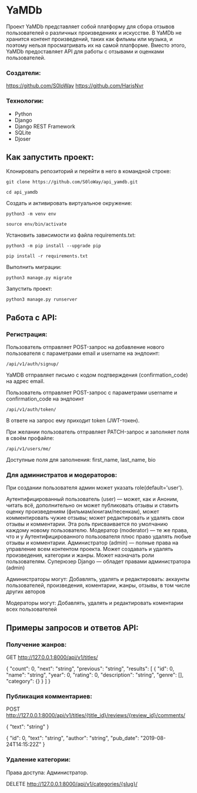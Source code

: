 # YaMDb

Проект YaMDb представляет собой платформу для сбора отзывов пользователей о различных произведениях и искусстве. В YaMDb не хранится контент произведений, таких как фильмы или музыка, и поэтому нельзя просматривать их на самой платформе. Вместо этого, YaMDb предоставляет API для работы с отзывами и оценками пользователей.

### Создатели:

https://github.com/S0loWay
https://github.com/HarisNvr

### Технологии: 
 
- Python
- Django
- Django REST Framework 
- SQLite
- Djoser

## Как запустить проект:

Клонировать репозиторий и перейти в него в командной строке:

```
git clone https://github.com/S0loWay/api_yamdb.git
```

```
cd api_yamdb
```

Cоздать и активировать виртуальное окружение:

```
python3 -m venv env
```

```
source env/bin/activate
```

Установить зависимости из файла requirements.txt:

```
python3 -m pip install --upgrade pip
```

```
pip install -r requirements.txt
```

Выполнить миграции:

```
python3 manage.py migrate
```

Запустить проект:

```
python3 manage.py runserver
```

## Работа с API:

### Регистрация:

Пользователь отправляет POST-запрос на добавление нового пользователя с параметрами email и username на эндпоинт:

```
/api/v1/auth/signup/
```

YaMDB отправляет письмо с кодом подтверждения (confirmation_code) на адрес email.

Пользователь отправляет POST-запрос с параметрами username и confirmation_code на эндпоинт

```
/api/v1/auth/token/
```

В ответе на запрос ему приходит token (JWT-токен).


При желании пользователь отправляет PATCH-запрос и заполняет поля в своём профайле:

```
/api/v1/users/me/
```

Доступные поля для заполнения: first_name, last_name, bio

### Для администратов и модераторов:

При создании пользователя админ может указать role(default='user').

Аутентифицированный пользователь (user) — может, как и Аноним, читать всё, дополнительно он может публиковать отзывы и ставить оценку произведениям (фильмам/книгам/песенкам), может комментировать чужие отзывы; может редактировать и удалять свои отзывы и комментарии. Эта роль присваивается по умолчанию каждому новому пользователю.
Модератор (moderator) — те же права, что и у Аутентифицированного пользователя плюс право удалять любые отзывы и комментарии.
Администратор (admin) — полные права на управление всем контентом проекта. Может создавать и удалять произведения, категории и жанры. Может назначать роли пользователям.
Суперюзер Django — обладет правами администратора (admin)

Администраторы могут:
Добавлять, удалять и редактировать: аккаунты пользователей, произведения, коментарии, жанры, отзывы, в том числе других авторов

Модераторы могут:
Добавлять, удалять и редактировать коментарии всех пользователей

## Примеры запросов и ответов API:

### Получение жанров:

GET http://127.0.0.1:8000/api/v1/titles/

{
"count": 0,
"next": "string",
"previous": "string",
"results": [
  {
    "id": 0,
    "name": "string",
    "year": 0,
    "rating": 0,
    "description": "string",
    "genre": [],
    "category": {}
  }
  ]
}


### Публикация комментариев:

POST http://127.0.0.1:8000/api/v1/titles/{title_id}/reviews/{review_id}/comments/

{
"text": "string"
}

{
"id": 0,
"text": "string",
"author": "string",
"pub_date": "2019-08-24T14:15:22Z"
}

### Удаление категории:

Права доступа: Администратор.

DELETE http://127.0.0.1:8000/api/v1/categories/{slug}/
